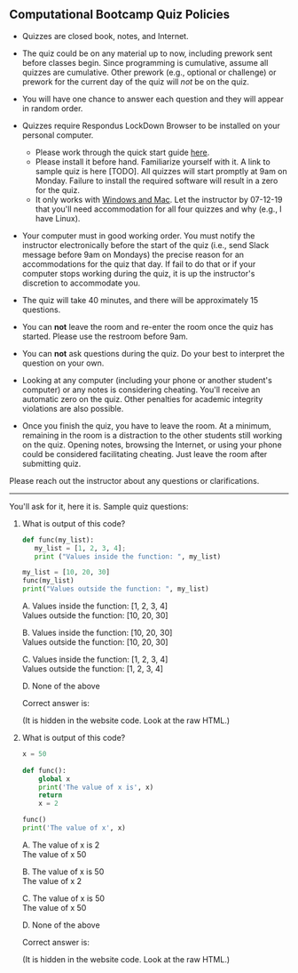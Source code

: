 Computational Bootcamp Quiz Policies
-----

- Quizzes are closed book, notes, and Internet. 

-  The quiz could be on any material up to now, including prework sent before classes begin. Since programming is cumulative, assume all quizzes are cumulative. Other prework (e.g., optional or challenge) or prework for the current day of the quiz will *not* be on the quiz.

-  You will have one chance to answer each question and they will appear in random order.

-  Quizzes require Respondus LockDown Browser to be installed on your personal computer.
    +  Please work through the quick start guide [here](http://www.respondus.com/downloads/RLDB-QuickStartGuide-Instructure-Student.pdf).
    - Please install it before hand. Familiarize yourself with it. A link to sample quiz is here [TODO]. All quizzes will start promptly at 9am on Monday. Failure to install the required software will result in a zero for the quiz.
    - It only works with [Windows and Mac](https://www.respondus.com/products/lockdown-browser/requirements.shtml). Let the instructor by 07-12-19 that you'll need accommodation for all four quizzes and why (e.g., I have Linux).

- Your computer must in good working order. You must notify the instructor electronically before the start of the quiz (i.e., send Slack message before 9am on Mondays) the precise reason for an accommodations for the quiz that day. If fail to do that or if your computer stops working during the quiz, it is up the instructor's discretion to accommodate you.

- The quiz will take 40 minutes, and there will be approximately 15 questions.

- You can __not__ leave the room and re-enter the room once the quiz has started. Please use the restroom before 9am.

- You can __not__ ask questions during the quiz. Do your best to interpret the question on your own.

- Looking at any computer (including your phone or another student's computer) or any notes is considering cheating. You'll receive an automatic zero on the quiz. Other penalties for academic integrity violations are also possible.

- Once you finish the quiz, you have to leave the room. At a minimum, remaining in the room is a distraction to the other students still working on the quiz. Opening notes, browsing the Internet, or using your phone could be considered facilitating cheating. Just leave the room after submitting quiz.

Please reach out the instructor about any questions or clarifications.

-----

You'll ask for it, here it is. Sample quiz questions:

1.  What is output of this code?
    
    ```python
    def func(my_list):
       my_list = [1, 2, 3, 4]; 
       print ("Values inside the function: ", my_list)

    my_list = [10, 20, 30]
    func(my_list)
    print("Values outside the function: ", my_list)
    ```
    A. Values inside the function:  [1, 2, 3, 4]   
    Values outside the function:  [10, 20, 30]
     
    B. Values inside the function:  [10, 20, 30]   
    Values outside the function:  [10, 20, 30]

    C. Values inside the function:  [1, 2, 3, 4]   
    Values outside the function: [1, 2, 3, 4]

    D. None of the above   

    Correct answer is: 

    <!--- A --->  (It is hidden in the website code. Look at the raw HTML.)

1. What is output of this code?

    ```python
    x = 50
     
    def func():
        global x
        print('The value of x is', x)
        return
        x = 2

    func()
    print('The value of x', x)
    ```
    A. The value of x is 2  
    The value of x 50
    
    
    B. The value of x is 50  
    The value of x 2

    C. The value of x is 50  
    The value of x 50
    
    D. None of the above 

    Correct answer is: 

    <!--- C ---> (It is hidden in the website code. Look at the raw HTML.)



